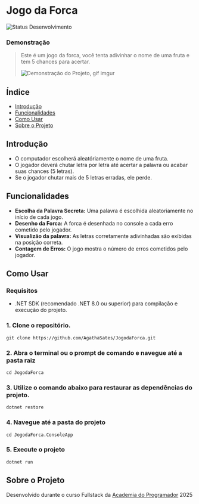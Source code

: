 ﻿# Jogo da Forca

![Status Desenvolvimento](https://img.shields.io/badge/Status-Em%20Desenvolvimento%20-yellow)

 ### Demonstração
> Este é um jogo da forca, você tenta adivinhar o nome de uma fruta e tem 5 chances para acertar.
>
>![Demonstração do Projeto, gif imgur](https://i.imgur.com/gdaw0tP.gif)


## Índice

- [Introdução](#introducao)
- [Funcionalidades](#funcionalidades)
- [Como Usar](#como-usar)
- [Sobre o Projeto](#sobre-o-projeto)

## Introdução

- O computador escolherá aleatóriamente o nome de uma fruta.
- O jogador deverá chutar letra por letra até acertar a palavra ou acabar suas chances (5 letras).
- Se o jogador chutar mais de 5 letras erradas, ele perde.

## Funcionalidades

- **Escolha da Palavra Secreta:** Uma palavra é escolhida aleatoriamente no início de cada jogo.
- **Desenho da Forca:** A forca é desenhada no console a cada erro cometido pelo jogador.
- **Visualizão da palavra:** As letras corretamente adivinhadas são exibidas na posição correta.
- **Contagem de Erros:** O jogo mostra o número de erros cometidos pelo jogador.


## Como Usar

### Requisitos

- .NET SDK (recomendado .NET 8.0 ou superior) para compilação e execução do projeto.

### 1. Clone o repositório.
 
```
git clone https://github.com/AgathaSates/JogodaForca.git
```
### 2. Abra o terminal ou o prompt de comando e navegue até a pasta raiz

```
cd JogodaForca
```

### 3. Utilize o comando abaixo para restaurar as dependências do projeto.

```
dotnet restore
```

### 4. Navegue até a pasta do projeto

```
cd JogodaForca.ConsoleApp
```

### 5. Execute o projeto

```
dotnet run
```

## Sobre o Projeto
Desenvolvido durante o curso Fullstack da [Academia do Programador](https://academiadoprogramador.net) 2025

